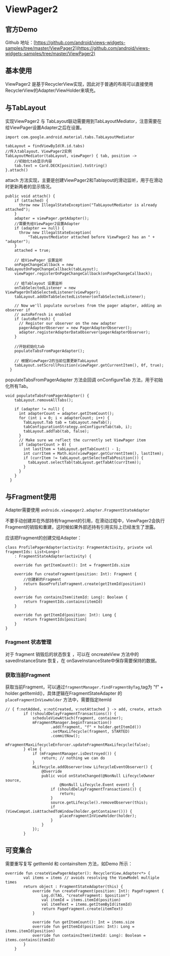 # ViewPager2

## 官方Demo

Github 地址：[https://github.com/android/views-widgets-samples/tree/master/ViewPager2](https://github.com/android/views-widgets-samples/tree/master/ViewPager2)

## 基本使用

ViewPager2 是基于RecyclerView实现，因此对于普通的布局可以直接使用RecyclerView的Adapter/ViewHolder来填充。

## **与TabLayout**

实现ViewPager2 与 TabLayout联动需要用到TabLayoutMediator，注意需要在给ViewPager设置Adapter之后在设置。

```text
import com.google.android.material.tabs.TabLayoutMediator

tabLayout = findViewById(R.id.tabs)
//传入tablayout、ViewPager2实例
TabLayoutMediator(tabLayout, viewPager) { tab, position ->
    //初始化tab显示内容
    tab.text = Card.DECK[position].toString()
}.attach()
```

attach 方法实现，主要是创建ViewPager2和Tablayout的滑动监听，用于在滑动时更新两者的显示情况。

```text
public void attach() {
    if (attached) {
      throw new IllegalStateException("TabLayoutMediator is already attached");
    }
    adapter = viewPager.getAdapter();
    //需要先给ViewPager2设置Adapter
    if (adapter == null) {
      throw new IllegalStateException(
          "TabLayoutMediator attached before ViewPager2 has an " + "adapter");
    }
    attached = true;

    // 给ViewPager 设置监听
    onPageChangeCallback = new TabLayoutOnPageChangeCallback(tabLayout);
    viewPager.registerOnPageChangeCallback(onPageChangeCallback);

    // 给Tablayout 设置监听
    onTabSelectedListener = new ViewPagerOnTabSelectedListener(viewPager);
    tabLayout.addOnTabSelectedListener(onTabSelectedListener);

    // Now we'll populate ourselves from the pager adapter, adding an observer if
    // autoRefresh is enabled
    if (autoRefresh) {
      // Register our observer on the new adapter
      pagerAdapterObserver = new PagerAdapterObserver();
      adapter.registerAdapterDataObserver(pagerAdapterObserver);
    }

    //开始初始化tab
    populateTabsFromPagerAdapter();

    // 根据ViewPager2的当前位置更新TabLayout
    tabLayout.setScrollPosition(viewPager.getCurrentItem(), 0f, true);
  }
```

populateTabsFromPagerAdapter 方法会回调 onConfigureTab 方法，用于初始化所有Tab。

```text
void populateTabsFromPagerAdapter() {
    tabLayout.removeAllTabs();

    if (adapter != null) {
      int adapterCount = adapter.getItemCount();
      for (int i = 0; i < adapterCount; i++) {
        TabLayout.Tab tab = tabLayout.newTab();
        tabConfigurationStrategy.onConfigureTab(tab, i);
        tabLayout.addTab(tab, false);
      }
      // Make sure we reflect the currently set ViewPager item
      if (adapterCount > 0) {
        int lastItem = tabLayout.getTabCount() - 1;
        int currItem = Math.min(viewPager.getCurrentItem(), lastItem);
        if (currItem != tabLayout.getSelectedTabPosition()) {
          tabLayout.selectTab(tabLayout.getTabAt(currItem));
        }
      }
    }
  }
```

## **与Fragment使用**

Adapter需要使用 `androidx.viewpager2.adapter.FragmentStateAdapter` 

不要手动创建并在外部持有fragment的引用，在滑动过程中，ViewPager2会执行Fragment的销毁和重建，这时候如果外部还持有引用实际上已经发生了泄露。

应该把Fragment的创建交给Adapter：

```text
class ProfilePagerAdapter(activity: FragmentActivity, private val fragmentIds: List<Long>)
    : FragmentStateAdapter(activity) {

    override fun getItemCount(): Int = fragmentIds.size

    override fun createFragment(position: Int): Fragment {
        //创建新的Fragment
        return BaseProfileFragment.create(getItemId(position))
    }

    override fun containsItem(itemId: Long): Boolean {
        return fragmentIds.contains(itemId)
    }

    override fun getItemId(position: Int): Long {
        return fragmentIds[position]
    }
}
```

### Fragment 状态管理

对于 fragment 销毁后的状态恢复 ，可以在 oncreateView 方法中的 savedInstanceState 恢复，在 onSaveInstanceState中保存需要保持的数据。 

### 获取当前Fragment

获取当前Fragment，可以通过`fragmentManager.findFragmentByTag`,tag为 "f" + holder.getItemId\(\)，具体逻辑在FragmentStateAdapter 的`placeFragmentInViewHolder` 方法中，需要指定itemId

```text
// { f:notAdded, v:notCreated, v:notAttached } -> add, create, attach
        if (!shouldDelayFragmentTransactions()) {
            scheduleViewAttach(fragment, container);
            mFragmentManager.beginTransaction()
                    .add(fragment, "f" + holder.getItemId())
                    .setMaxLifecycle(fragment, STARTED)
                    .commitNow();
            mFragmentMaxLifecycleEnforcer.updateFragmentMaxLifecycle(false);
        } else {
            if (mFragmentManager.isDestroyed()) {
                return; // nothing we can do
            }
            mLifecycle.addObserver(new LifecycleEventObserver() {
                @Override
                public void onStateChanged(@NonNull LifecycleOwner source,
                        @NonNull Lifecycle.Event event) {
                    if (shouldDelayFragmentTransactions()) {
                        return;
                    }
                    source.getLifecycle().removeObserver(this);
                    if (ViewCompat.isAttachedToWindow(holder.getContainer())) {
                        placeFragmentInViewHolder(holder);
                    }
                }
            });
        }
```



## 可变集合

需要重写复写 getItemId 和 containsItem 方法，如Demo 所示：

```text
override fun createViewPagerAdapter(): RecyclerView.Adapter<*> {
        val items = items // avoids resolving the ViewModel multiple times
        return object : FragmentStateAdapter(this) {
            override fun createFragment(position: Int): PageFragment {
                Log.d(TAG, "createFragment: $position")
                val itemId = items.itemId(position)
                val itemText = items.getItemById(itemId)
                return PageFragment.create(itemText)
            }

            override fun getItemCount(): Int = items.size
            override fun getItemId(position: Int): Long = items.itemId(position)
            override fun containsItem(itemId: Long): Boolean = items.contains(itemId)
        }
    }
```

